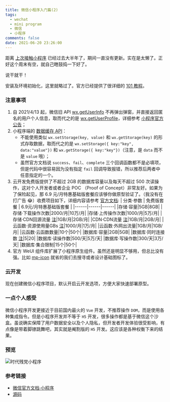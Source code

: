 ```yaml
---
title: 微信小程序入门篇(2)
tags:
  - wechat
  - mini program
  - 微信
  - 小程序
comments: false
date: 2021-06-20 23:26:00
---
```


距离 [上次接触小程序](/2021/09/11/get-started-with-WeChat-mini-program/) 已经过去大半年了，期间一直没有更新。实在是太懒了。正好这个周末有空，就自己瞎鼓捣一下好了。

说干就干！

安装及环境初始化，这里就略过了。官方已经提供了很详细的 [101 教程](https://developers.weixin.qq.com/miniprogram/dev/framework/MINA.html)。

### 注意事项

1. 自 2021/4/13 起，微信旧 API [wx.getUserInfo](https://developers.weixin.qq.com/miniprogram/dev/api/open-api/user-info/wx.getUserInfo.html) 不再弹出弹窗，并直接返回匿名的用户个人信息，取而代之的是 [wx.getUserProfile](https://developers.weixin.qq.com/miniprogram/dev/api/open-api/user-info/wx.getUserProfile.html)，详细参考 [小程序官方公告](https://developers.weixin.qq.com/community/develop/doc/000cacfa20ce88df04cb468bc52801)；
2. 小程序端的 [数据缓存 API](https://developers.weixin.qq.com/miniprogram/dev/api/storage/wx.setStorage.html)：
   - 不能使用类似 `wx.setStorage(key, value)` 和 `wx.getStorage(key)` 的形式存取数据，取而代之的是 `wx.setStorage({ key:"key", data:"value"})` 和 `wx.getStorage({ key:"key"})`（注意，是 `data` 而不是 `value` 哦）；
   - 虽然官方文档说 `success`、`fail`、`complete` 三个回调函数都不是必填项，但是代码中很容易因为没有指定 `fail` 回调导致报错，所以推荐后两者中任意指定的一个。
3. 云开发免费版提供了不超过 2GB 的数据库容量以及每天不超过 500 次读操作，这对个人开发者或者企业 POC （Proof of Concept）非常友好。如果为了保险起见，那 6.9 元/月特惠基础版套餐应该够你做原型验证了。（我没有在打广告 😂）收费项目如下，详细内容请参考 [官方文档](https://developers.weixin.qq.com/miniprogram/dev/wxcloud/billing/quota.html):
   | 分类·参数 | 免费版套餐 | 6.9元/月特惠基础版套餐 |
   |------|------|------|
   |存储·容量|5GB|8GB|
   |存储·下载操作次数|2000/月|10万/月|
   |存储·上传操作次数|1000/月|5万/月|
   |存储·CDN回源流量 [注](https://developers.weixin.qq.com/miniprogram/dev/wxcloud/billing/quota.html#quota_footnote_cdn_origin)|1GB/月|2GB/月|
   |CDN·CDN流量 [注](https://developers.weixin.qq.com/miniprogram/dev/wxcloud/billing/quota.html#quota_footnote_cdn)|1GB/月|2GB/月|
   |云函数·资源使用量GBs [注](https://developers.weixin.qq.com/miniprogram/dev/wxcloud/billing/quota.html#quota_footnote_gbs)|1000/月|1万/月|
   |云函数·外网出流量|1GB/月|1GB/月|
   |云函数·云函数数量|10个|50个|
   |数据库·容量|2GB|5GB|
   |数据库·同时连接数 [注](https://developers.weixin.qq.com/miniprogram/dev/wxcloud/billing/quota.html#quota_footnote_db)|5|20|
   |数据库·读操作数|500/天|5万/天|
   |数据库·写操作数|300/天|3万/天|
   |数据库·集合限制|15个|50个|
4. 官方 WeUI 组件库扩展了小程序原生组件。虽然还是明显不够用，但总比没有强。比如 [mp-icon](https://developers.weixin.qq.com/miniprogram/dev/extended/weui/icon.html) 就省的我们去搜寻或者设计基础图标了。

### 云开发

现在创建微信小程序项目，默认开启云开发选项，方便大家快速部署原型。

### 一点个人感受

微信小程序开发更接近于目前国内最火的 `Vue` 开发，不推荐操作 `DOM`，而是使用各种集成指令。但是小程序开发并不等于 `H5` 开发，很多操作都是基于微信这个沙盒。虽说确实保障了用户数据安全以及个人隐私，但开发者开发体验很受影响，有点像是带着脚镣跳舞吧，其实就是阉割版的 `H5` 开发。这应该是各种权衡下来的结果。

### 预览

![时代残党小程序](/images/WeChat-mini-program-1st-step/gh_d8e358fd13d3_258.jpg)

### 参考链接

- [微信官方文档·小程序](https://developers.weixin.qq.com/miniprogram/dev/framework/)
- [源码](https://github.com/ZXS66/nextwave-miniprogram)
